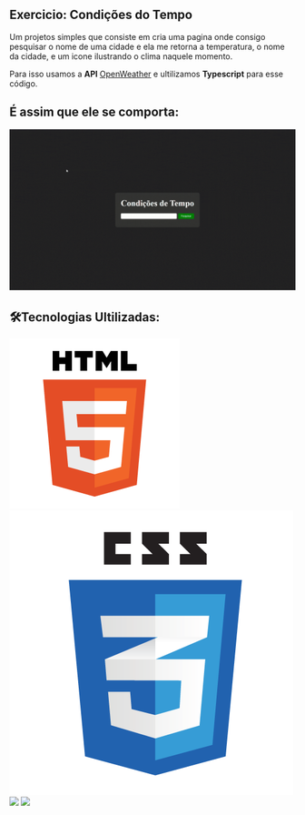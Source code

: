 ## Exercicio: Condições do Tempo
<p>Um projetos simples que consiste em cria uma pagina onde consigo pesquisar o nome de uma cidade e ela me retorna a temperatura, o nome da cidade, e um icone ilustrando o clima naquele momento.</p>
<p>Para isso usamos a <strong>API</strong> <a href="https://openweathermap.org" target="_blank">OpenWeather</a> e ultilizamos <strong>Typescript</strong> para esse código.</p>

## É assim que ele se comporta:
<img src="./src/img/Animação tela Condicoes do clima.gif">

## 🛠Tecnologias Ultilizadas:
<img src="./src/img/html.png">
<img src="./src/img/css.png.png">
<img src="./src/img/Ts.png.png.png">
<img src="./src/img/API.png.png.png">
